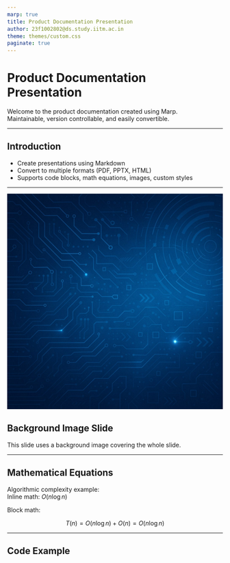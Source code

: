 ```yaml
---
marp: true
title: Product Documentation Presentation
author: 23f1002802@ds.study.iitm.ac.in
theme: themes/custom.css
paginate: true
---
```


<!-- _footer: 23f1002802@ds.study.iitm.ac.in -->

# Product Documentation Presentation

Welcome to the product documentation created using Marp.  
Maintainable, version controllable, and easily convertible.

---

## Introduction

- Create presentations using Markdown  
- Convert to multiple formats (PDF, PPTX, HTML)  
- Supports code blocks, math equations, images, custom styles

---

![bg cover](images/background.jpg)

## Background Image Slide

This slide uses a background image covering the whole slide.

---

## Mathematical Equations

Algorithmic complexity example:  
Inline math: $O(n \log n)$

Block math:

$$
T(n) = O(n \log n) + O(n) = O(n \log n)
$$

---

## Code Example

